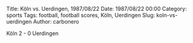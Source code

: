 Title: Köln vs. Uerdingen, 1987/08/22
Date: 1987/08/22 00:00
Category: sports
Tags: football, football scores, Köln, Uerdingen
Slug: koln-vs-uerdingen
Author: carbonero


Köln 2 - 0 Uerdingen
